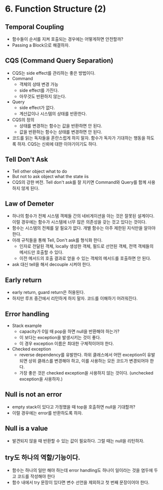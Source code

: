 # 6. Function Structure (2)

## Temporal Coupling

* 함수들이 순서를 지켜 호출되는 경우에는 어떻게하면 안전할까? 
* Passing a Block으로 해결하자.



## CQS (Command Query Separation)

* CQS는 side effect를 관리하는 좋은 방법이다.
* Command
  * 객체의 상태 변경 가능
  * side effect를 가진다.
  * 아무것도 반환하지 않는다.
* Query
  * side effect가 없다.
  * 계산값이나 시스템의 상태를 반환한다.
* CQS의 정의
  * 상태를 변경하는 함수는 값을 반환하면 안 된다.
  * 값을 반환하는 함수는 상태를 변경하면 안 된다.
* 코드를 읽는 독자들을 혼란스럽게 하지 말자. 함수가 독자가 기대하는 행동을 하도록 하자. CQS는 신뢰에  대한 이야기이기도 하다.



## Tell Don't Ask

* Tell other object what to do
* But not to ask object what the state iis
* CQS의 강한 버전. Tell don't ask를 잘 지키면 Command와 Query를 함께 사용하지 않게 된다.



## Law of Demeter

* 하나의 함수가 전체 시스템 객체들 간의 네비게이션을 아는 것은 잘못된 설계이다. 이럴 경우에는 함수가 시스템에 너무 많은 의존성을 갖는 것고 있다는 것이다.
* 함수는 시스템의 전체를 알 필요가 없다. 개별 함수는 아주 제한된 지식만을 알아야 한다.
* 아래 규칙들을 통해 Tell, Don't ask를 형식화 한다.
  * 인자로 전달된 객체, locally 생성한 객체, 필드로 선언된 객체, 전역 객체들의 메서드만 호출할 수 있다.
  * 이전 메서드의 호출 결과로 얻을 수 있는 객체의 메서드를 호출하면 안 된다.
* ask 대신 tell을 해서 decouple 시켜야 한다.



## Early return

* early return, guard return은 허용된다.
* 하지만 루프 중간에서 리턴하게 하지 말자. 코드를 이해하기 어려워진다.



## Error handling

* Stack example
  * capacity가 0일 때 pop을 하면 null을 반환해야 하는가?
  * 이 보다는 exception을 발생시키는 것이 좋다.
  * 이 경우 exception 이름은 최대한 구체적이어야 한다.
* Checked exception
  * reverse dependency를 유발한다. 하위 클래스에서 어떤 exception이 유발되면 상위 클래스를 변경해야 하고, 이를 사용하는 모든 코드가 변경되어야 한다.
  * 가장 좋은 것은 checked exception을 사용하지 않는 것이다. (unchecked exception을 사용하자.)



## Null is not an error

* empty stack이 있다고 가정했을 때 top을 호출하면 null을 기대할까?
* 이럴 경우에는 error를 반환하도록 하자.



## Null is a value

* 발견되지 않을 때 반환할 수 있는 값이 필요하다. 그럴 때는 null을 리턴하자.



## try도 하나의 역할/기능이다.

* 함수는 하나의 일만 해야 하는데 error handling도 하나이 일이라는 것을 염두에 두고 코드를 작성해야 한다
* 함수 내에서 try 문장이 있다면 변수 선언을 제외하고 첫 번째 문장이어야 한다.

